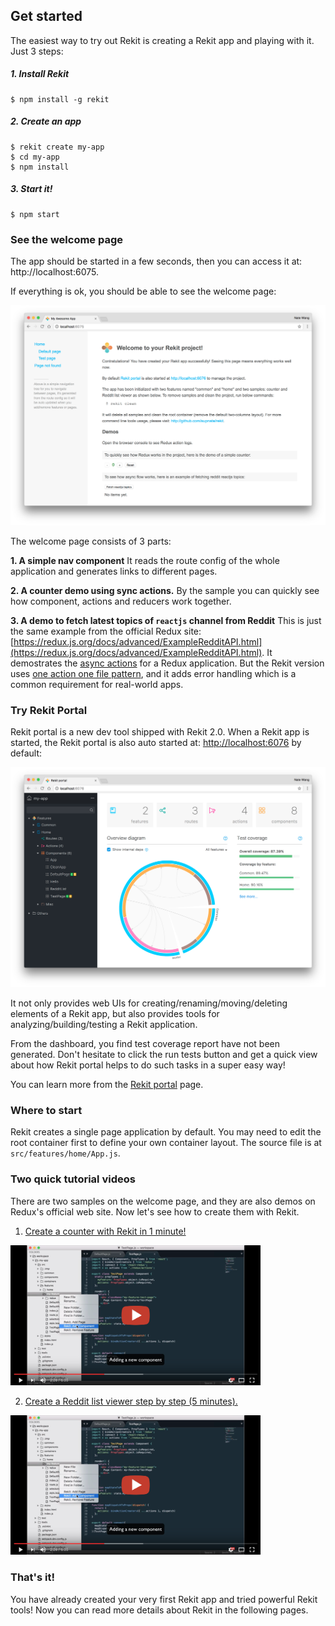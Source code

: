 ## Get started

The easiest way to try out Rekit is creating a Rekit app and playing with it. Just 3 steps:

##### 1. Install Rekit
```
$ npm install -g rekit
```

##### 2. Create an app
```
$ rekit create my-app
$ cd my-app
$ npm install
```

##### 3. Start it!
```
$ npm start
```

### See the welcome page
The app should be started in a few seconds, then you can access it at: http://localhost:6075.

If everything is ok, you should be able to see the welcome page:

<img src="/images/welcome-page.png" width="700" alt="Rekit Welcome Page"/>

The welcome page consists of 3 parts:

**1. A simple nav component**
It reads the route config of the whole application and generates links to different pages.

**2. A counter demo using sync actions.**
By the sample you can quickly see how component, actions and reducers work together.

**3. A demo to fetch latest topics of `reactjs` channel from Reddit**
This is just the same example from the official Redux site: [https://redux.js.org/docs/advanced/ExampleRedditAPI.html](https://redux.js.org/docs/advanced/ExampleRedditAPI.html). It demostrates the [async actions](/docs/concepts#async-action) for a Redux application. But the Rekit version uses [one action one file pattern](/docs/one-action-one-file.md), and it adds error handling which is a common requirement for real-world apps.

### Try Rekit Portal
Rekit portal is a new dev tool shipped with Rekit 2.0. When a Rekit app is started, the Rekit portal is also auto started at: [http://localhost:6076](http://localhost:6076) by default:

<img src="/images/portal-local.png" width="700" alt="Rekit Portal"/>

It not only provides web UIs for creating/renaming/moving/deleting elements of a Rekit app, but also provides tools for analyzing/building/testing a Rekit application.

From the dashboard, you find test coverage report have not been generated. Don't hesitate to click the run tests button and get a quick view about how Rekit portal helps to do such tasks in a super easy way!

You can learn more from the [Rekit portal](/docs/portal.md) page.

### Where to start
Rekit creates a single page application by default. You may need to edit the root container first to define your own container layout. The source file is at `src/features/home/App.js`.

### Two quick tutorial videos
There are two samples on the welcome page, and they are also demos on Redux's official web site. Now let's see how to create them with Rekit.

1. [Create a counter with Rekit in 1 minute!](https://youtu.be/HT6YzZtbPKc)

<img src="/images/youtube.png" width="400" alt="Demo video" />

2. [Create a Reddit list viewer step by step (5 minutes).](https://rekit.js.org)

<img src="/images/youtube.png" width="400" alt="Demo video" />

### That's it!
You have already created your very first Rekit app and tried powerful Rekit tools! Now you can read more details about Rekit in the following pages.
